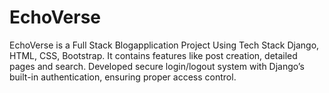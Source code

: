 # EchoVerse
EchoVerse is a Full Stack Blogapplication Project Using Tech Stack Django, HTML, CSS, Bootstrap. It contains features like post creation, detailed pages and search. Developed secure login/logout system with Django’s built-in authentication, ensuring proper access control.
